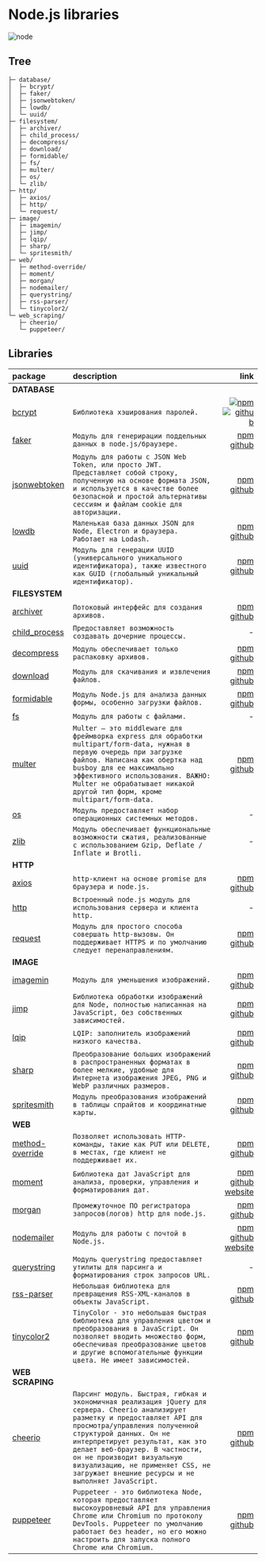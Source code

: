 Node.js libraries
===
![node](https://media.giphy.com/media/kdFc8fubgS31b8DsVu/giphy.gif)

Tree
---
    ├─ database/
    │  ├─ bcrypt/
    │  ├─ faker/
    │  ├─ jsonwebtoken/
    │  ├─ lowdb/
    │  └─ uuid/
    ├─ filesystem/
    │  ├─ archiver/
    │  ├─ child_process/
    │  ├─ decompress/
    │  ├─ download/
    │  ├─ formidable/
    │  ├─ fs/
    │  ├─ multer/
    │  ├─ os/
    │  └─ zlib/
    ├─ http/
    │  ├─ axios/
    │  ├─ http/
    │  └─ request/
    ├─ image/
    │  ├─ imagemin/
    │  ├─ jimp/
    │  ├─ lqip/
    │  ├─ sharp/
    │  └─ spritesmith/
    ├─ web/
    │  ├─ method-override/
    │  ├─ moment/
    │  ├─ morgan/
    │  ├─ nodemailer/
    │  ├─ querystring/
    │  ├─ rss-parser/
    │  └─ tinycolor2/
    └─ web_scraping/
       ├─ cheerio/
       └─ puppeteer/

Libraries
---
package                                   | description | link
:-----------------------------------------|:------------|---:
**DATABASE**                              |
[bcrypt](database/bcrypt)                 | `Библиотека хэширования паролей.` | [![npm](https://img.icons8.com/color/24/000000/npm.png "npm")](https://www.npmjs.com/package/bcrypt) [![github](https://img.icons8.com/ios-filled/24/000000/github.png "github")](https://github.com/kelektiv/node.bcrypt.js)
[faker](database/faker)                   | `Модуль для генерирации поддельных данных в node.js/браузере.` | [npm](https://www.npmjs.com/package/faker) [github](https://github.com/Marak/Faker.js)
[jsonwebtoken](database/jsonwebtoken)     | `Модуль для работы с JSON Web Token, или просто JWT. Представляет собой строку, полученную на основе формата JSON, и используется в качестве более безопасной и простой альтернативы сессиям и файлам cookie для авторизации.` | [npm](https://www.npmjs.com/package/jsonwebtoken) [github](https://github.com/auth0/node-jsonwebtoken)
[lowdb](database/lowdb)                   | `Маленькая база данных JSON для Node, Electron и браузера. Работает на Lodash.` | [npm](https://www.npmjs.com/package/lowdb) [github](https://github.com/typicode/lowdb)
[uuid](database/uuid)                     | `Модуль для генерации UUID (универсального уникального идентификатора), также известного как GUID (глобальный уникальный идентификатор).` | [npm](https://www.npmjs.com/package/uuid) [github](https://github.com/uuidjs/uuid)
**FILESYSTEM**                            |
[archiver](filesystem/archiver)           | `Потоковый интерфейс для создания архивов.` | [npm](https://www.npmjs.com/package/archiver) [github](https://github.com/archiverjs/node-archiver)
[child_process](filesystem/child_process) | `Предоставляет возможность создавать дочерние процессы.` | -
[decompress](filesystem/decompress)       | `Модуль обеспечивает только распаковку архивов.` | [npm](https://www.npmjs.com/package/decompress) [github](https://github.com/kevva/decompress)
[download](filesystem/download)           | `Модуль для скачивания и извлечения файлов.` | [npm](https://www.npmjs.com/package/download) [github](https://github.com/kevva/download)
[formidable](filesystem/formidable)       | `Модуль Node.js для анализа данных формы, особенно загрузки файлов.` | [npm](https://www.npmjs.com/package/formidable) [github](https://github.com/node-formidable/formidable)
[fs](filesystem/fs)                       | `Модуль для работы с файлами.` | -
[multer](filesystem/multer)               | `Multer — это middleware для фреймворка express для обработки multipart/form-data, нужная в первую очередь при загрузке файлов. Написана как обертка над busboy для ее максимально эффективного использования. ВАЖНО: Multer не обрабатывает никакой другой тип форм, кроме multipart/form-data.` | [npm](https://www.npmjs.com/package/multer) [github](https://github.com/expressjs/multer)
[os](filesystem/os)                       | `Модуль предоставляет набор операционных системных методов.` | -
[zlib](filesystem/zlib)                   | `Модуль обеспечивает функциональные возможности сжатия, реализованные с использованием Gzip, Deflate / Inflate и Brotli.` | -
**HTTP**                                  | 
[axios](http/axios)                       | `http-клиент на основе promise для браузера и node.js.` | [npm](https://www.npmjs.com/package/axios) [github](https://github.com/axios/axios)
[http](http/http)                         | `Встроенный node.js модуль для использования сервера и клиента http.` | -
[request](http/request)                   | `Модуль для простого способа совершать http-вызовы. Он поддерживает HTTPS и по умолчанию следует перенаправлениям.` | [npm](https://www.npmjs.com/package/request) [github](https://github.com/request/request)
**IMAGE**                                 |
[imagemin](image/imagemin)                | `Модуль для уменьшения изображений.` | [npm](https://www.npmjs.com/package/imagemin) [github](https://github.com/imagemin/imagemin)
[jimp](image/jimp)                        | `Библиотека обработки изображений для Node, полностью написанная на JavaScript, без собственных зависимостей.` | [npm](https://www.npmjs.com/package/jimp) [github](https://github.com/oliver-moran/jimp)
[lqip](image/lqip)                        | `LQIP: заполнитель изображений низкого качества.` | [npm](https://www.npmjs.com/package/lqip) [github](https://github.com/zouhir/lqip)
[sharp](image/sharp)                      | `Преобразование больших изображений в распространенных форматах в более мелкие, удобные для Интернета изображения JPEG, PNG и WebP различных размеров.` | [npm](https://www.npmjs.com/package/sharp) [github](https://github.com/lovell/sharp)
[spritesmith](image/spritesmith)          | `Модуль преобразования изображений в таблицы спрайтов и координатные карты.` | [npm](https://www.npmjs.com/package/spritesmith) [github](https://github.com/twolfson/spritesmith)
**WEB**                                   |
[method-override](web/method-override)    | `Позволяет использовать HTTP-команды, такие как PUT или DELETE, в местах, где клиент не поддерживает их.` | [npm](https://www.npmjs.com/package/method-override) [github](https://github.com/expressjs/method-override)
[moment](web/moment)                      | `Библиотека дат JavaScript для анализа, проверки, управления и форматирования дат.` | [npm](https://www.npmjs.com/package/moment) [github](https://github.com/moment/moment) [website](https://momentjs.com/)
[morgan](web/morgan)                      | `Промежуточное ПО регистратора запросов(логов) http для node.js.` | [npm](https://www.npmjs.com/package/morgan) [github](https://github.com/expressjs/morgan)
[nodemailer](web/nodemailer)              | `Модуль для работы с почтой в Node.js.` | [npm](https://www.npmjs.com/package/nodemailer) [github](https://github.com/nodemailer/nodemailer) [website](https://nodemailer.com/)
[querystring](web/querystring)            | `Модуль querystring предоставляет утилиты для парсинга и форматирования строк запросов URL. ` | -
[rss-parser](web/rss-parser)              | `Небольшая библиотека для превращения RSS-XML-каналов в объекты JavaScript.` | [npm](https://www.npmjs.com/package/rss-parser) [github](https://github.com/rbren/rss-parser)
[tinycolor2](web/tinycolor2)              | `TinyColor - это небольшая быстрая библиотека для управления цветом и преобразования в JavaScript. Он позволяет вводить множество форм, обеспечивая преобразование цветов и другие вспомогательные функции цвета. Не имеет зависимостей.` | [npm](https://www.npmjs.com/package/tinycolor2) [github](https://github.com/bgrins/TinyColor)
**WEB SCRAPING**                          |
[cheerio](web_scraping/cheerio)           | `Парсинг модуль. Быстрая, гибкая и экономичная реализация jQuery для сервера. Cheerio анализирует разметку и предоставляет API для просмотра/управления полученной структурой данных. Он не интерпретирует результат, как это делает веб-браузер. В частности, он не производит визуальную визуализацию, не применяет CSS, не загружает внешние ресурсы и не выполняет JavaScript.` | [npm](https://www.npmjs.com/package/cheerio) [github](https://github.com/cheeriojs/cheerio)
[puppeteer](web_scraping/puppeteer)       | `Puppeteer - это библиотека Node, которая предоставляет высокоуровневый API для управления Chrome или Chromium по протоколу DevTools. Puppeteer по умолчанию работает без header, но его можно настроить для запуска полного Chrome или Chromium.` | [npm](https://www.npmjs.com/package/puppeteer) [github](https://github.com/puppeteer/puppeteer)
